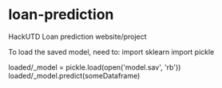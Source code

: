 # loan-prediction
HackUTD Loan prediction website/project

To load the saved model, need to:
import sklearn
import pickle

loaded/_model = pickle.load(open('model.sav', 'rb'))
loaded/_model.predict(someDataframe)

